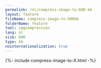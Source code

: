 ```yaml
---
permalink: /nl/compress-image-to-600-kb
layout: feature
fileName: compress-image-to-600kb
folderName: feature
tool: imgcompression
lang: nl
size: 600
type: kb
nointernationalization: true
---
```

{%- include compress-image-to-X.html -%}
      